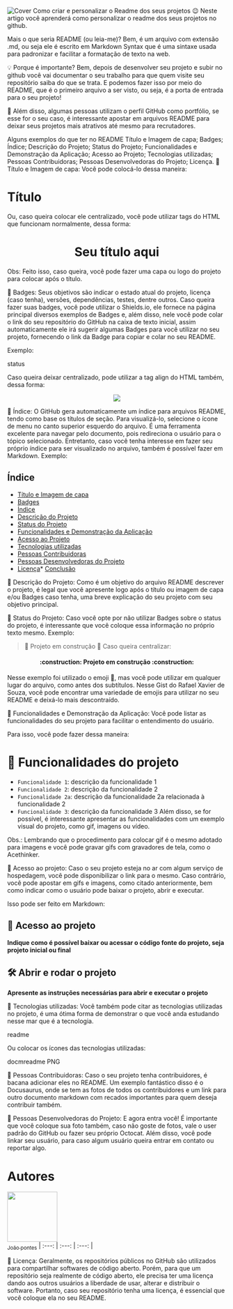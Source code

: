 ![Cover](https://github.com/jhzinm/Projeto1/assets/150977621/7ef676ad-bf13-4251-bc14-b6d337acf247)
Como criar e personalizar o Readme dos seus projetos
😉 Neste artigo você aprenderá como personalizar o readme dos seus projetos no github.

Mais o que seria README (ou leia-me)? Bem, é um arquivo com extensão .md, ou seja ele é escrito em Markdown Syntax que é uma sintaxe usada para padronizar e facilitar a formatação de texto na web.

💡 Porque é importante?
Bem, depois de desenvolver seu projeto e subir no github você vai documentar o seu trabalho para que quem visite seu repositório saiba do que se trata. E podemos fazer isso por meio do README, que é o primeiro arquivo a ser visto, ou seja, é a porta de entrada para o seu projeto!

🚀 Além disso, algumas pessoas utilizam o perfil GitHub como portfólio, se esse for o seu caso, é interessante apostar em arquivos README para deixar seus projetos mais atrativos até mesmo para recrutadores.

Alguns exemplos do que ter no README
Título e Imagem de capa;
Badges;
Índice;
Descrição do Projeto;
Status do Projeto;
Funcionalidades e Demonstração da Aplicação;
Acesso ao Projeto;
Tecnologias utilizadas;
Pessoas Contribuidoras;
Pessoas Desenvolvedoras do Projeto;
Licença.
📌 Título e Imagem de capa:
Você pode colocá-lo dessa maneira:

# Título 

Ou, caso queira colocar ele centralizado, você pode utilizar tags do HTML que funcionam normalmente, dessa forma:
<h1 align="center"> Seu título aqui </h1>
Obs: Feito isso, caso queira, você pode fazer uma capa ou logo do projeto para colocar após o título.


📌 Badges:
Seus objetivos são indicar o estado atual do projeto, licença (caso tenha), versões, dependências, testes, dentre outros. Caso queira fazer suas badges, você pode utilizar o Shields.io, ele fornece na página principal diversos exemplos de Badges e, além disso, nele você pode colar o link do seu repositório do GitHub na caixa de texto inicial, assim automaticamente ele irá sugerir algumas Badges para você utilizar no seu projeto, fornecendo o link da Badge para copiar e colar no seu README.

Exemplo:

status

Caso queira deixar centralizado, pode utilizar a tag align do HTML também, dessa forma:

<p align="center"><img src="http://img.shields.io/static/v1?label=STATUS&message=EM%20DESENVOLVIMENTO&color=GREEN&style=for-the-badge"/></p>

📌 Índice:
O GitHub gera automaticamente um índice para arquivos README, tendo como base os títulos de seção. Para visualizá-lo, selecione o ícone de menu no canto superior esquerdo do arquivo. É uma ferramenta excelente para navegar pelo documento, pois redireciona o usuário para o tópico selecionado. Entretanto, caso você tenha interesse em fazer seu próprio índice para ser visualizado no arquivo, também é possível fazer em Markdown. Exemplo:

## Índice 
* [Título e Imagem de capa](#Título-e-Imagem-de-capa)
* [Badges](#badges)
* [Índice](#índice)
* [Descrição do Projeto](#descrição-do-projeto)
* [Status do Projeto](#status-do-Projeto)
* [Funcionalidades e Demonstração da Aplicação](#funcionalidades-e-demonstração-da-aplicação)
* [Acesso ao Projeto](#acesso-ao-projeto)
* [Tecnologias utilizadas](#tecnologias-utilizadas)
* [Pessoas Contribuidoras](#pessoas-contribuidoras)
* [Pessoas Desenvolvedoras do Projeto](#pessoas-desenvolvedoras)
* [Licença](#licença)* [Conclusão](#conclusão)

📌 Descrição do Projeto:
Como é um objetivo do arquivo README descrever o projeto, é legal que você apresente logo após o título ou imagem de capa e/ou Badges caso tenha, uma breve explicação do seu projeto com seu objetivo principal.

📌 Status do Projeto:
Caso você opte por não utilizar Badges sobre o status do projeto, é interessante que você coloque essa informação no próprio texto mesmo. Exemplo:

> :construction: Projeto em construção :construction:
Caso queira centralizar:

<h4 align="center">    
 :construction:  Projeto em construção  :construction:
</h4>
Nesse exemplo foi utilizado o emoji 🚧, mas você pode utilizar em qualquer lugar do arquivo, como antes dos subtítulos. Nesse Gist do Rafael Xavier de Souza, você pode encontrar uma variedade de emojis para utilizar no seu README e deixá-lo mais descontraído.


📌 Funcionalidades e Demonstração da Aplicação:
Você pode listar as funcionalidades do seu projeto para facilitar o entendimento do usuário.

Para isso, você pode fazer dessa maneira:

# :hammer: Funcionalidades do projeto
- `Funcionalidade 1`: descrição da funcionalidade 1
- `Funcionalidade 2`: descrição da funcionalidade 2
- `Funcionalidade 2a`: descrição da funcionalidade 2a relacionada à funcionalidade 2
- `Funcionalidade 3`: descrição da funcionalidade 3
Além disso, se for possível, é interessante apresentar as funcionalidades com um exemplo visual do projeto, como gif, imagens ou vídeo.

Obs.: Lembrando que o procedimento para colocar gif é o mesmo adotado para imagens e você pode gravar gifs com gravadores de tela, como o Acethinker.


📌 Acesso ao projeto:
Caso o seu projeto esteja no ar com algum serviço de hospedagem, você pode disponibilizar o link para o mesmo. Caso contrário, você pode apostar em gifs e imagens, como citado anteriormente, bem como indicar como o usuário pode baixar o projeto, abrir e executar.

Isso pode ser feito em Markdown:

## 📁 Acesso ao projeto
**Indique como é possível baixar ou acessar o código fonte do projeto, seja projeto inicial ou final**
## 🛠️ Abrir e rodar o projeto
**Apresente as instruções necessárias para abrir e executar o projeto**

📌 Tecnologias utilizadas:
Você também pode citar as tecnologias utilizadas no projeto, é uma ótima forma de demonstrar o que você anda estudando nesse mar que é a tecnologia.

readme


Ou colocar os ícones das tecnologias utilizadas:

docmreadme PNG


📌 Pessoas Contribuidoras:
Caso o seu projeto tenha contribuidores, é bacana adicionar eles no README. Um exemplo fantástico disso é o Docusaurus, onde se tem as fotos de todos os contribuidores e um link para outro documento markdown com recados importantes para quem deseja contribuir também.

📌 Pessoas Desenvolvedoras do Projeto:
E agora entra você! É importante que você coloque sua foto também, caso não goste de fotos, vale o user padrão do GitHub ou fazer seu próprio Octocat. Além disso, você pode linkar seu usuário, para caso algum usuário queira entrar em contato ou reportar algo.

# Autores
 [<img src="https://avatars.githubusercontent.com/u/150977621?s=400&u=a0ecf6bbd0b9d6de4c3443c76315412338e19521&v=4" width=115><br><sub>João pontes</sub>](https://github.com/jhzinm) 
| :---: | :---: | :---: |

📌 Licença:
Geralmente, os repositórios públicos no GitHub são utilizados para compartilhar softwares de código aberto. Porém, para que um repositório seja realmente de código aberto, ele precisa ter uma licença dando aos outros usuários a liberdade de usar, alterar e distribuir o software. Portanto, caso seu repositório tenha uma licença, é essencial que você coloque ela no seu README.
